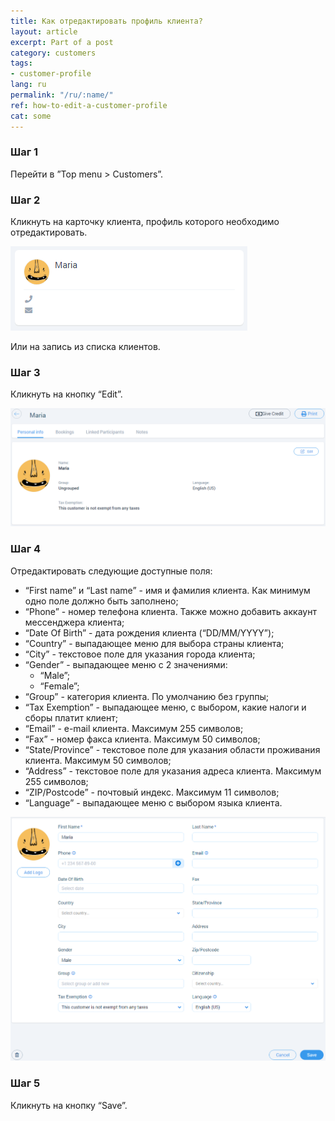 ```yaml
---
title: Как отредактировать профиль клиента?
layout: article
excerpt: Part of a post
category: customers
tags:
- customer-profile
lang: ru
permalink: "/ru/:name/"
ref: how-to-edit-a-customer-profile
cat: some
---
```


### **Шаг 1**

Перейти в ”Top menu > Customers”.

### **Шаг 2**

Кликнуть на карточку клиента, профиль которого необходимо отредактировать.

![How_to_edit_a_customer1](/assets/images/how_to_edit_a_customer1.png)

Или на запись из списка клиентов.

### **Шаг 3**

Кликнуть на кнопку “Edit”.

![How_to_edit_a_customer2](/assets/images/how_to_edit_a_customer2.png)

### **Шаг 4**

Отредактировать следующие доступные поля:
- “First name” и “Last name” - имя и фамилия клиента. Как минимум одно поле должно быть заполнено;
- “Phone” - номер телефона клиента. Также можно добавить аккаунт мессенджера клиента;
- “Date Of Birth” - дата рождения клиента (“DD/MM/YYYY”);
- “Country” - выпадающее меню для выбора страны клиента;
- “City” - текстовое поле для указания города клиента;
- “Gender” - выпадающее меню с 2 значениями:
	- “Male”;
	- “Female”;
- “Group” - категория клиента. По умолчанию без группы;
- “Tax Exemption” - выпадающее меню, с выбором, какие налоги и сборы платит клиент;
- “Email” - e-mail клиента. Максимум 255 символов;
- “Fax” - номер факса клиента. Максимум 50 символов;
- “State/Province” - текстовое поле для указания области проживания клиента. Максимум 50 символов;
- “Address” - текстовое поле для указания адреса клиента. Максимум 255 символов;
- “ZIP/Postcode” - почтовый индекс. Максимум 11 символов;
- “Language” -  выпадающее меню с выбором языка клиента.

![How_to_edit_a_customer3](/assets/images/how_to_edit_a_customer3.png)

### **Шаг 5**

Кликнуть на кнопку “Save”.


